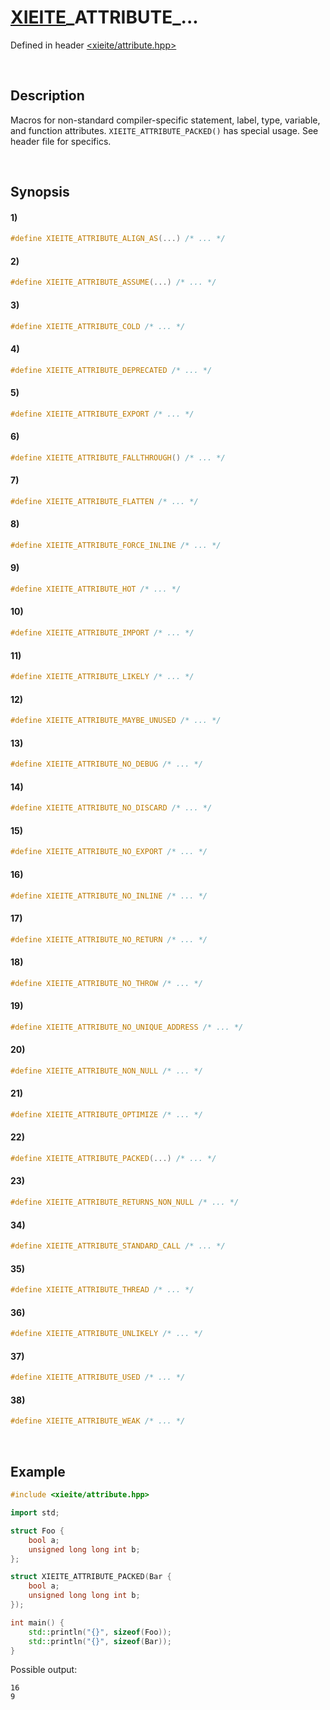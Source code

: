 # [XIEITE](../../macros.md)\_ATTRIBUTE\_...
Defined in header [<xieite/attribute.hpp>](../../../include/xieite/attribute.hpp)

&nbsp;

## Description
Macros for non-standard compiler-specific statement, label, type, variable, and function attributes. `XIEITE_ATTRIBUTE_PACKED()` has special usage. See header file for specifics.

&nbsp;

## Synopsis
#### 1)
```cpp
#define XIEITE_ATTRIBUTE_ALIGN_AS(...) /* ... */
```
#### 2)
```cpp
#define XIEITE_ATTRIBUTE_ASSUME(...) /* ... */
```
#### 3)
```cpp
#define XIEITE_ATTRIBUTE_COLD /* ... */
```
#### 4)
```cpp
#define XIEITE_ATTRIBUTE_DEPRECATED /* ... */
```
#### 5)
```cpp
#define XIEITE_ATTRIBUTE_EXPORT /* ... */
```
#### 6)
```cpp
#define XIEITE_ATTRIBUTE_FALLTHROUGH() /* ... */
```
#### 7)
```cpp
#define XIEITE_ATTRIBUTE_FLATTEN /* ... */
```
#### 8)
```cpp
#define XIEITE_ATTRIBUTE_FORCE_INLINE /* ... */
```
#### 9)
```cpp
#define XIEITE_ATTRIBUTE_HOT /* ... */
```
#### 10)
```cpp
#define XIEITE_ATTRIBUTE_IMPORT /* ... */
```
#### 11)
```cpp
#define XIEITE_ATTRIBUTE_LIKELY /* ... */
```
#### 12)
```cpp
#define XIEITE_ATTRIBUTE_MAYBE_UNUSED /* ... */
```
#### 13)
```cpp
#define XIEITE_ATTRIBUTE_NO_DEBUG /* ... */
```
#### 14)
```cpp
#define XIEITE_ATTRIBUTE_NO_DISCARD /* ... */
```
#### 15)
```cpp
#define XIEITE_ATTRIBUTE_NO_EXPORT /* ... */
```
#### 16)
```cpp
#define XIEITE_ATTRIBUTE_NO_INLINE /* ... */
```
#### 17)
```cpp
#define XIEITE_ATTRIBUTE_NO_RETURN /* ... */
```
#### 18)
```cpp
#define XIEITE_ATTRIBUTE_NO_THROW /* ... */
```
#### 19)
```cpp
#define XIEITE_ATTRIBUTE_NO_UNIQUE_ADDRESS /* ... */
```
#### 20)
```cpp
#define XIEITE_ATTRIBUTE_NON_NULL /* ... */
```
#### 21)
```cpp
#define XIEITE_ATTRIBUTE_OPTIMIZE /* ... */
```
#### 22)
```cpp
#define XIEITE_ATTRIBUTE_PACKED(...) /* ... */
```
#### 23)
```cpp
#define XIEITE_ATTRIBUTE_RETURNS_NON_NULL /* ... */
```
#### 34)
```cpp
#define XIEITE_ATTRIBUTE_STANDARD_CALL /* ... */
```
#### 35)
```cpp
#define XIEITE_ATTRIBUTE_THREAD /* ... */
```
#### 36)
```cpp
#define XIEITE_ATTRIBUTE_UNLIKELY /* ... */
```
#### 37)
```cpp
#define XIEITE_ATTRIBUTE_USED /* ... */
```
#### 38)
```cpp
#define XIEITE_ATTRIBUTE_WEAK /* ... */
```

&nbsp;

## Example
```cpp
#include <xieite/attribute.hpp>

import std;

struct Foo {
    bool a;
    unsigned long long int b;
};

struct XIEITE_ATTRIBUTE_PACKED(Bar {
    bool a;
    unsigned long long int b;
});

int main() {
    std::println("{}", sizeof(Foo));
    std::println("{}", sizeof(Bar));
}
```
Possible output:
```
16
9
```
